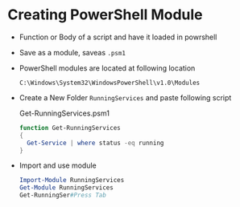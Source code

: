 # Creating PowerShell Module

- Function or Body of a script and have it loaded in powrshell
- Save as a module, saveas `.psm1`
- PowerShell modules are located at following location
  ```
  C:\Windows\System32\WindowsPowerShell\v1.0\Modules
  ```
- Create a New Folder `RunningServices` and paste following script

  Get-RunningServices.psm1
  ```PowerShell
  function Get-RunningServices 
  {
    Get-Service | where status -eq running
  }
  ```

- Import and use module
  ```PowerShell
  Import-Module RunningServices
  Get-Module RunningServices
  Get-RunningSer#Press Tab
  ```

